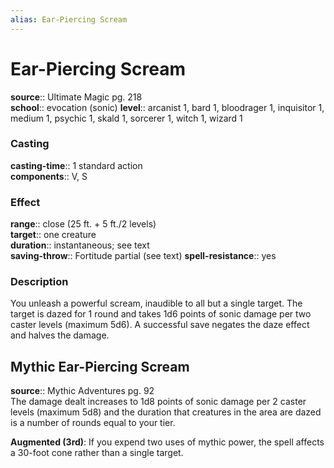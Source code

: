 ```yaml
---
alias: Ear-Piercing Scream
---
```


# Ear-Piercing Scream 

**source**:: Ultimate Magic pg. 218  
**school**:: evocation (sonic)
**level**:: arcanist 1, bard 1, bloodrager 1, inquisitor 1, medium 1, psychic 1, skald 1, sorcerer 1, witch 1, wizard 1

### Casting 

**casting-time**:: 1 standard action  
**components**:: V, S

### Effect 

**range**:: close (25 ft. + 5 ft./2 levels)  
**target**:: one creature  
**duration**:: instantaneous; see text  
**saving-throw**:: Fortitude partial (see text)
**spell-resistance**:: yes

### Description 

You unleash a powerful scream, inaudible to all but a single target. The target is dazed for 1 round and takes 1d6 points of sonic damage per two caster levels (maximum 5d6). A successful save negates the daze effect and halves the damage.

## Mythic Ear-Piercing Scream 

**source**:: Mythic Adventures pg. 92  
The damage dealt increases to 1d8 points of sonic damage per 2 caster levels (maximum 5d8) and the duration that creatures in the area are dazed is a number of rounds equal to your tier.  
  
**Augmented (3rd)**: If you expend two uses of mythic power, the spell affects a 30-foot cone rather than a single target.
